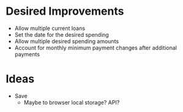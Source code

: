 # Desired Improvements

- Allow multiple current loans
- Set the date for the desired spending
- Allow multiple desired spending amounts
- Account for monthly minimum payment changes after additional payments

# Ideas

- Save
  - Maybe to browser local storage? API?
